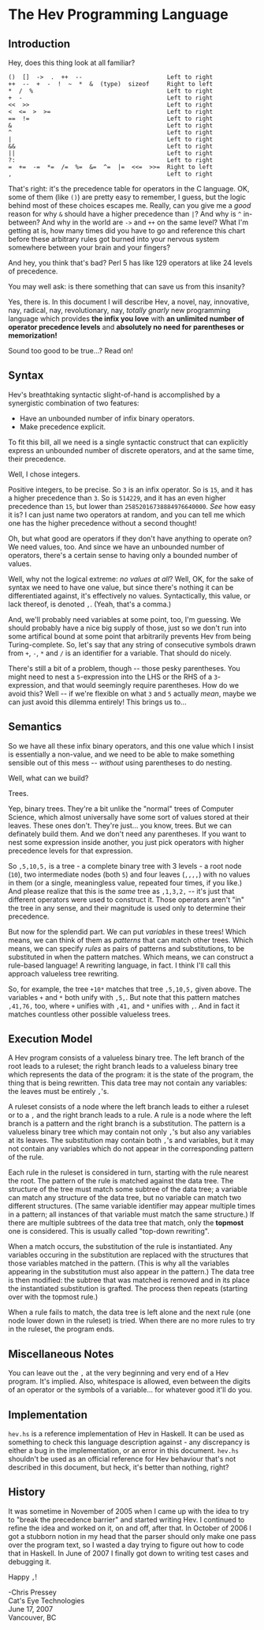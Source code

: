 The Hev Programming Language
============================

Introduction
------------

Hey, does this thing look at all familiar?

    ()  []  ->  .  ++  --                        Left to right
    ++  --  +  -  !  ~  *  &  (type)  sizeof     Right to left
    *  /  %                                      Left to right
    +  -                                         Left to right
    <<  >>                                       Left to right
    <  <=  >  >=                                 Left to right
    ==  !=                                       Left to right
    &                                            Left to right
    ^                                            Left to right
    |                                            Left to right
    &&                                           Left to right
    ||                                           Left to right
    ?:                                           Left to right
    =  +=  -=  *=  /=  %=  &=  ^=  |=  <<=  >>=  Right to left
    ,                                            Left to right

That's right: it's the precedence table for operators in the C language.
OK, some of them (like `()`) are pretty easy to remember, I guess, but
the logic behind most of these choices escapes me. Really, can you give
me a *good* reason for why `&` should have a higher precedence than `|`?
And why is `^` in-between? And why in the world are `->` and `++` on the
same level? What I'm getting at is, how many times did you have to go
and reference this chart before these arbitrary rules got burned into
your nervous system somewhere between your brain and your fingers?

And hey, you think that's bad? Perl 5 has like 129 operators at like 24
levels of precedence.

You may well ask: is there something that can save us from this
insanity?

Yes, there is. In this document I will describe Hev, a novel, nay,
innovative, nay, radical, nay, revolutionary, nay, *totally gnarly* new
programming language which provides **the infix you love** with
**an unlimited number of operator precedence levels** and **absolutely
no need for parentheses or memorization!**

Sound too good to be true...? Read on!

Syntax
------

Hev's breathtaking syntactic slight-of-hand is accomplished by a
synergistic combination of two features:

-   Have an unbounded number of infix binary operators.
-   Make precedence explicit.

To fit this bill, all we need is a single syntactic construct that can
explicitly express an unbounded number of discrete operators, and at the
same time, their precedence.

Well, I chose integers.

Positive integers, to be precise. So `3` is an infix operator. So is
`15`, and it has a higher precedence than `3`. So is `514229`, and it
has an even higher precedence than `15`, but lower than
`25852016738884976640000`. *See* how easy it is? I can just name two
operators at random, and you can tell me which one has the higher
precedence without a second thought!

Oh, but what good are operators if they don't have anything to operate
on? We need values, too. And since we have an unbounded number of
operators, there's a certain sense to having only a bounded number of
values.

Well, why not the logical extreme: *no values at all*? Well, OK, for the
sake of syntax we need to have one value, but since there's nothing it
can be differentiated against, it's effectively no values.
Syntactically, this value, or lack thereof, is denoted `,`. (Yeah,
that's a comma.)

And, we'll probably need variables at some point, too, I'm guessing. We
should probably have a nice big supply of those, just so we don't run
into some artifical bound at some point that arbitrarily prevents Hev
from being Turing-complete. So, let's say that any string of consecutive
symbols drawn from `+`, `-`, `*` and `/` is an identifier for a
variable. That should do nicely.

There's still a bit of a problem, though -- those pesky parentheses. You
might need to nest a `5`-expression into the LHS or the RHS of a
`3`-expression, and that would seemingly require parentheses. How do we
avoid this? Well -- if we're flexible on what `3` and `5` actually
*mean*, maybe we can just avoid this dilemma entirely! This brings us
to...

Semantics
---------

So we have all these infix binary operators, and this one value which I
insist is essentially a non-value, and we need to be able to make
something sensible out of this mess -- *without* using parentheses to do
nesting.

Well, what can we build?

Trees.

Yep, binary trees. They're a bit unlike the "normal" trees of Computer
Science, which almost universally have some sort of values stored at
their leaves. These ones don't. They're just... you know, trees. But we
can definately build them. And we don't need any parentheses. If you
want to nest some expression inside another, you just pick operators
with higher precedence levels for that expression.

So `,5,10,5,` is a tree - a complete binary tree with 3 levels - a root
node (`10`), two intermediate nodes (both `5`) and four leaves (`,,,,`)
with no values in them (or a single, meaningless value, repeated four
times, if you like.) And please realize that this is the *same* tree as
`,1,3,2,` -- it's just that different operators were used to construct
it. Those operators aren't "in" the tree in any sense, and their
magnitude is used only to determine their precedence.

But now for the splendid part. We can put *variables* in these trees!
Which means, we can think of them as *patterns* that can match other
trees. Which means, we can specify *rules* as pairs of patterns and
substitutions, to be substituted in when the pattern matches. Which
means, we can construct a rule-based language! A rewriting language, in
fact. I think I'll call this approach valueless tree rewriting.

So, for example, the tree `+10*` matches that tree `,5,10,5,` given
above. The variables `+` and `*` both unify with `,5,`. But note that
this pattern matches `,41,76,` too, where `+` unifies with `,41,` and
`*` unifies with `,`. And in fact it matches countless other possible
valueless trees.

Execution Model
---------------

A Hev program consists of a valueless binary tree. The left branch of
the root leads to a ruleset; the right branch leads to a valueless
binary tree which represents the data of the program: it is the state of
the program, the thing that is being rewritten. This data tree may not
contain any variables: the leaves must be entirely `,`'s.

A ruleset consists of a node where the left branch leads to either a
ruleset or to a `,` and the right branch leads to a rule. A rule is a
node where the left branch is a pattern and the right branch is a
substitution. The pattern is a valueless binary tree which may contain
not only `,`'s but also any variables at its leaves. The substitution
may contain both `,`'s and variables, but it may not contain any
variables which do not appear in the corresponding pattern of the rule.

Each rule in the ruleset is considered in turn, starting with the rule
nearest the root. The pattern of the rule is matched against the data
tree. The structure of the tree must match some subtree of the data
tree; a variable can match any structure of the data tree, but no
variable can match two different structures. (The same variable
identifier may appear multiple times in a pattern; all instances of that
variable must match the same structure.) If there are multiple subtrees
of the data tree that match, only the **topmost** one is considered.
This is usually called "top-down rewriting".

When a match occurs, the substitution of the rule is instantiated. Any
variables occuring in the substitution are replaced with the structures
that those variables matched in the pattern. (This is why all the
variables appearing in the substitution must also appear in the
pattern.) The data tree is then modified: the subtree that was matched
is removed and in its place the instantiated substitution is grafted.
The process then repeats (starting over with the topmost rule.)

When a rule fails to match, the data tree is left alone and the next
rule (one node lower down in the ruleset) is tried. When there are no
more rules to try in the ruleset, the program ends.

Miscellaneous Notes
-------------------

You can leave out the `,` at the very beginning and very end of a Hev
program. It's implied. Also, whitespace is allowed, even between the
digits of an operator or the symbols of a variable... for whatever good
it'll do you.

Implementation
--------------

`hev.hs` is a reference implementation of Hev in Haskell. It can be used
as something to check this language description against - any
discrepancy is either a bug in the implementation, or an error in this
document. `hev.hs` shouldn't be used as an official reference for Hev
behaviour that's not described in this document, but heck, it's better
than nothing, right?

History
-------

It was sometime in November of 2005 when I came up with the idea to try
to "break the precedence barrier" and started writing Hev. I continued
to refine the idea and worked on it, on and off, after that. In October
of 2006 I got a stubborn notion in my head that the parser should only
make one pass over the program text, so I wasted a day trying to figure
out how to code that in Haskell. In June of 2007 I finally got down to
writing test cases and debugging it.

Happy `,`!

-Chris Pressey  
Cat's Eye Technologies  
June 17, 2007  
Vancouver, BC
